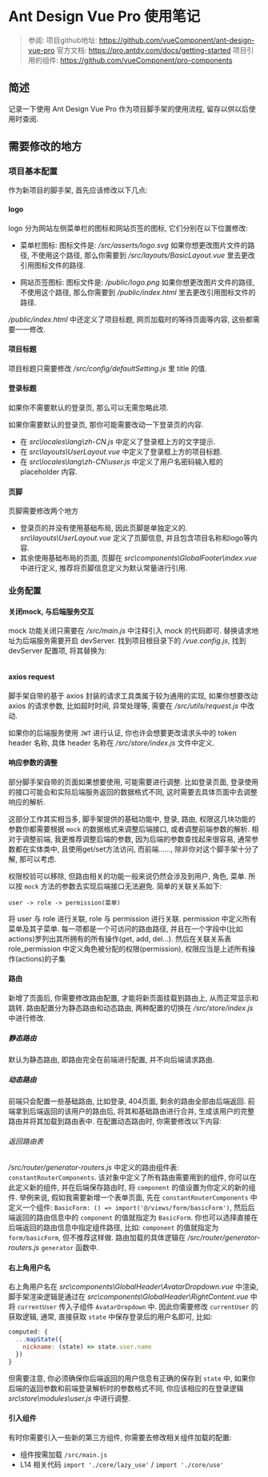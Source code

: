 # Ant Design Vue Pro 使用笔记

> 参阅: 
> 项目github地址: https://github.com/vueComponent/ant-design-vue-pro
> 官方文档: https://pro.antdv.com/docs/getting-started
> 项目引用的组件: https://github.com/vueComponent/pro-components

## 简述
记录一下使用 Ant Design Vue Pro 作为项目脚手架的使用流程, 留存以供以后使用时查阅.

## 需要修改的地方

### 项目基本配置

作为新项目的脚手架, 首先应该修改以下几点: 

#### logo
logo 分为网站左侧菜单栏的图标和网站页签的图标, 它们分别在以下位置修改:
* 菜单栏图标: 图标文件是: */src/asserts/logo.svg*
  如果你想更改图片文件的路径, 不使用这个路径, 那么你需要到 */src/layouts/BasicLayout.vue* 里去更改引用图标文件的路径.

* 网站页签图标: 图标文件是: */public/logo.png*
  如果你想更改图片文件的路径, 不使用这个路径, 那么你需要到 */public/index.html* 里去更改引用图标文件的路径.

*/public/index.html* 中还定义了项目标题, 网页加载时的等待页面等内容, 这些都需要一一修改.

#### 项目标题
项目标题只需要修改 */src/config/defaultSetting.js* 里 title 的值.

#### 登录标题
如果你不需要默认的登录页, 那么可以无需忽略此项.

如果你需要默认的登录页, 那你可能需要改动一下登录页的内容.
* 在 *src\locales\lang\zh-CN.js* 中定义了登录框上方的文字提示.
* 在 *src\layouts\UserLayout.vue* 中定义了登录框上方的项目标题.
* 在 *src\locales\lang\zh-CN\user.js* 中定义了用户名密码输入框的 placeholder 内容.

#### 页脚
页脚需要修改两个地方
* 登录页的并没有使用基础布局, 因此页脚是单独定义的. *src\layouts\UserLayout.vue* 定义了页脚信息, 并且包含项目名称和logo等内容.
* 其余使用基础布局的页面, 页脚在 *src\components\GlobalFooter\index.vue* 中进行定义, 推荐将页脚信息定义为默认常量进行引用.


### 业务配置

#### 关闭mock, 与后端服务交互
mock 功能关闭只需要在 */src/main.js* 中注释引入 mock 的代码即可.
替换请求地址为后端服务需要开启 devServer. 找到项目根目录下的 */vue.config.js*, 找到 devServer 配置项, 将其替换为: 
```jsx

```

#### axios request 
脚手架自带的基于 axios 封装的请求工具类属于较为通用的实现, 如果你想要改动 axios 的请求参数, 比如超时时间, 异常处理等, 需要在 */src/utils/request.js* 中改动.

如果你的后端服务使用 `JWT` 进行认证, 你也许会想要更改请求头中的 token header 名称, 具体 header 名称在 */src/store/index.js* 文件中定义. 

#### 响应参数的调整
部分脚手架自带的页面如果想要使用, 可能需要进行调整. 比如登录页面, 登录使用的接口可能会和实际后端服务返回的数据格式不同, 这时需要去具体页面中去调整响应的解析.

这部分工作其实相当多, 脚手架提供的基础功能中, 登录, 路由, 权限这几块功能的参数你都需要根据 `mock` 的数据格式来调整后端接口, 或者调整前端参数的解析. 相对于调整前端, 我更推荐调整后端的参数, 因为后端的参数查找起来很容易, 通常参数都在实体类中, 且使用get/set方法访问, 而前端......, 除非你对这个脚手架十分了解, 那可以考虑.

权限校验可以移除, 但路由相关的功能一般来说仍然会涉及到用户, 角色, 菜单. 所以按 `mock` 方法的参数去实现后端接口无法避免. 简单的关联关系如下:

```
user -> role -> permission(菜单)
```
将 user 与 role 进行关联, role 与 permission 进行关联. permission 中定义所有菜单及其子菜单. 每一项都是一个可访问的路由路径, 并且在一个字段中(比如actions)罗列出其所拥有的所有操作(get, add, del...). 然后在关联关系表 role_permission 中定义角色被分配的权限(permission), 权限应当是上述所有操作(actions)的子集


#### 路由
新增了页面后, 你需要修改路由配置, 才能将新页面挂载到路由上, 从而正常显示和跳转.
路由配置分为静态路由和动态路由, 两种配置的切换在 */src/store/index.js* 中进行修改.


##### 静态路由
默认为静态路由, 即路由完全在前端进行配置, 并不向后端请求路由. 

##### 动态路由
前端只会配置一些基础路由, 比如登录, 404页面, 剩余的路由全部由后端返回. 前端拿到后端返回的该用户的路由后, 将其和基础路由进行合并, 生成该用户的完整路由并将其加载到路由表中.
在配置动态路由时, 你需要修改以下内容:

###### 返回路由表
*/src/router/generator-routers.js* 中定义的路由组件表: `constantRouterComponents`. 该对象中定义了所有路由需要用到的组件, 你可以在此定义新的组件, 并在后端保存路由时, 将 `component` 的值设置为你定义的新的组件.
举例来说, 假如我需要新增一个表单页面, 先在 `constantRouterComponents` 中定义一个组件: `BasicForm: () => import('@/views/form/basicForm')`, 然后后端返回的路由信息中的 `component` 的值就指定为 `BasicForm`.
你也可以选择直接在后端返回的路由信息中指定组件路径, 比如: `component` 的值就指定为 `form/basicForm`, 但不推荐这样做. 路由加载的具体逻辑在 */src/router/generator-routers.js* `generator` 函数中.

#### 右上角用户名
右上角用户名在 *src\components\GlobalHeader\AvatarDropdown.vue* 中渲染, 脚手架渲染逻辑是通过在 *src\components\GlobalHeader\RightContent.vue* 中将 `currentUser` 传入子组件 `AvatarDropdown` 中. 因此你需要修改 `currentUser` 的获取逻辑, 通常, 直接获取 `state` 中保存登录后的用户名即可, 比如:
```js
computed: {
  ...mapState({
    nickname: (state) => state.user.name
  })
}
```

但需要注意, 你必须确保你后端返回的用户信息有正确的保存到 `state` 中, 如果你后端的返回参数和前端登录解析时的参数格式不同, 你应该相应的在登录逻辑 *src\store\modules\user.js* 中进行调整.

#### 引入组件
有时你需要引入一些新的第三方组件, 你需要去修改相关组件加载的配置: 
* 组件按需加载 `/src/main.js` 
* L14 相关代码 `import './core/lazy_use'` / `import './core/use'` 

